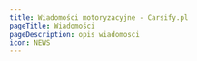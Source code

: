 ```yaml
---
title: Wiadomości motoryzacyjne - Carsify.pl
pageTitle: Wiadomości
pageDescription: opis wiadomosci
icon: NEWS
---
```


